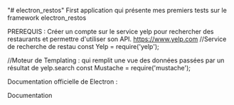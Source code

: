 "# electron_restos" 
First application qui présente mes premiers tests sur le framework electron_restos

PREREQUIS :
Créer un compte sur le service yelp pour rechercher des restaurants et permettre d'utiliser son API. 
https://www.yelp.com
//Service de recherche de restau
const Yelp = require('yelp');

//Moteur de Templating : qui remplit une vue des données passées par un résultat de yelp.search
const Mustache = require('mustache');


Documentation officielle de Electron :

Documentation
